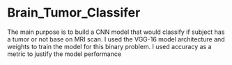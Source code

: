 # Brain_Tumor_Classifer
The main purpose is to build a CNN model that would classify if subject has a tumor or not base on MRI scan. 
I used the VGG-16 model architecture and weights to train the model for this binary problem. 
I used accuracy as a metric to justify the model performance
